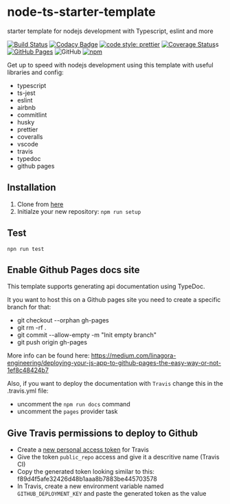 # node-ts-starter-template

starter template for nodejs development with Typescript, eslint and more

[![Build Status](https://travis-ci.com/jaspenlind/node-ts-starter-template.svg?branch=master)](https://travis-ci.com/jaspenlind/node-ts-starter-template)
[![Codacy Badge](https://api.codacy.com/project/badge/Grade/d53c318f91a54f49822d30d9974c1003)](https://www.codacy.com/manual/jaspenlind/node-ts-starter-template?utm_source=github.com&utm_medium=referral&utm_content=jaspenlind/node-ts-starter-template&utm_campaign=Badge_Grade)
[![code style: prettier](https://img.shields.io/badge/code_style-prettier-ff69b4.svg?style=flat-square)](https://github.com/prettier/prettier)
[![Coverage Status](https://coveralls.io/repos/jaspenlind/node-ts-starter-template/badge.svg?branch=master)](https://coveralls.io/r/jaspenlind/node-ts-starter-template?branch=master)s
[![GitHub Pages](https://img.shields.io/badge/api-docs-blue)](https://jaspenlind.github.io/node-ts-starter-template/)
![GitHub](https://img.shields.io/github/license/jaspenlind/node-ts-starter-template)
[![npm](https://img.shields.io/npm/v/node-ts-starter-template)](https://www.npmjs.com/package/node-ts-starter-template)

Get up to speed with nodejs development using this template with useful libraries and config:

- typescript
- ts-jest
- eslint
- airbnb
- commitlint
- husky
- prettier
- coveralls
- vscode
- travis
- typedoc
- github pages

## Installation

1. Clone from [here](https://github.com/jaspenlind/node-ts-starter-template/generate)
2. Initialze your new repository: `npm run setup`

## Test

```shell
npn run test
```

## Enable Github Pages docs site

This template supports generating api documentation using TypeDoc.

It you want to host this on a Github pages site you need to create a specific branch for that:

- git checkout --orphan gh-pages
- git rm -rf .
- git commit --allow-empty -m "Init empty branch"
- git push origin gh-pages

More info can be found here: <https://medium.com/linagora-engineering/deploying-your-js-app-to-github-pages-the-easy-way-or-not-1ef8c48424b7>

Also, if you want to deploy the documentation with `Travis` change this in the .travis.yml file:

- uncomment the `npm run docs` command
- uncomment the `pages` provider task

## Give Travis permissions to deploy to Github

- Create a [new personal access token](https://github.com/settings/tokens/new) for Travis
- Give the token `public_repo` access and give it a descritive name (Travis CI)
- Copy the generated token looking similar to this: f89d4f5afe32426d48b1aaa8b7883be445703578
- In Travis, create a new environment variable named `GITHUB_DEPLOYMENT_KEY` and paste the generated token as the value
